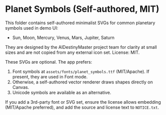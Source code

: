 # Planet Symbols (Self-authored, MIT)

This folder contains self-authored minimalist SVGs for common planetary symbols used in demo UI:
- Sun, Moon, Mercury, Venus, Mars, Jupiter, Saturn

They are designed by the AIDestinyMaster project team for clarity at small sizes and are not copied from any external icon set. License: MIT.

These SVGs are optional. The app prefers:
1) Font symbols at `assets/fonts/planet_symbols.ttf` (MIT/Apache). If present, they are used in Font mode.
2) Otherwise, a self-authored vector renderer draws shapes directly on Canvas.
3) Unicode symbols are available as an alternative.

If you add a 3rd-party font or SVG set, ensure the license allows embedding (MIT/Apache preferred), and add the source and license text to `NOTICE.txt`.
